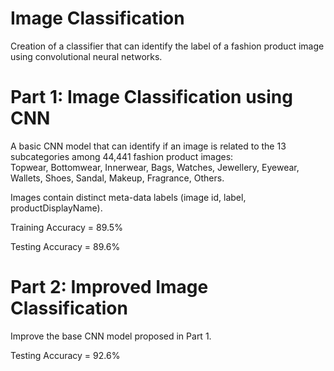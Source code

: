 # Image Classification
Creation of a classifier that can identify the label of a fashion product image using convolutional neural networks.

# Part 1: Image Classification using CNN
A basic CNN model that can identify if an image is related to the 13 subcategories among 44,441 fashion product images:  
Topwear, Bottomwear, Innerwear, Bags, Watches, Jewellery, Eyewear, Wallets, Shoes, Sandal, Makeup, Fragrance, Others.

Images contain distinct meta-data labels (image id, label, productDisplayName). 

Training Accuracy = 89.5%

Testing Accuracy = 89.6%

# Part 2: Improved Image Classification
Improve the base CNN model proposed in Part 1.

Testing Accuracy = 92.6%
